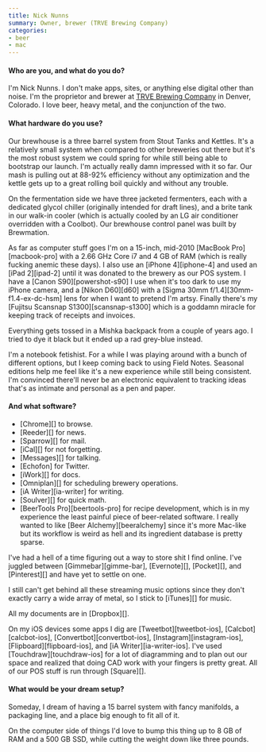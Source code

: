 ```yaml
---
title: Nick Nunns
summary: Owner, brewer (TRVE Brewing Company)
categories:
- beer
- mac
---
```


#### Who are you, and what do you do?

I'm Nick Nunns. I don't make apps, sites, or anything else digital other than noise. I'm the proprietor and brewer at [TRVE Brewing Company](http://trvebrewing.com/ "Nick's brewing company.") in Denver, Colorado. I love beer, heavy metal, and the conjunction of the two.

#### What hardware do you use?

Our brewhouse is a three barrel system from Stout Tanks and Kettles. It's a relatively small system when compared to other breweries out there but it's the most robust system we could spring for while still being able to bootstrap our launch. I'm actually really damn impressed with it so far. Our mash is pulling out at 88-92% efficiency without any optimization and the kettle gets up to a great rolling boil quickly and without any trouble.

On the fermentation side we have three jacketed fermenters, each with a dedicated glycol chiller (originally intended for draft lines), and a brite tank in our walk-in cooler (which is actually cooled by an LG air conditioner overridden with a Coolbot). Our brewhouse control panel was built by Brewmation.
 
As far as computer stuff goes I'm on a 15-inch, mid-2010 [MacBook Pro][macbook-pro] with a 2.66 GHz Core i7 and 4 GB of RAM (which is really fucking anemic these days). I also use an [iPhone 4][iphone-4] and used an [iPad 2][ipad-2] until it was donated to the brewery as our POS system. I have a [Canon S90][powershot-s90] I use when it's too dark to use my iPhone camera, and a [Nikon D60][d60] with a [Sigma 30mm f/1.4][30mm-f1.4-ex-dc-hsm] lens for when I want to pretend I'm artsy. Finally there's my [Fujitsu Scansnap S1300][scansnap-s1300] which is a goddamn miracle for keeping track of receipts and invoices.

Everything gets tossed in a Mishka backpack from a couple of years ago. I tried to dye it black but it ended up a rad grey-blue instead.

I'm a notebook fetishist. For a while I was playing around with a bunch of different options, but I keep coming back to using Field Notes. Seasonal editions help me feel like it's a new experience while still being consistent. I'm convinced there'll never be an electronic equivalent to tracking ideas that's as intimate and personal as a pen and paper. 

#### And what software?

- [Chrome][] to browse.
- [Reeder][] for news.
- [Sparrow][] for mail.
- [iCal][] for not forgetting.
- [Messages][] for talking.
- [Echofon] for Twitter.
- [iWork][] for docs.
- [Omniplan][] for scheduling brewery operations.
- [iA Writer][ia-writer] for writing.
- [Soulver][] for quick math.
- [BeerTools Pro][beertools-pro] for recipe development, which is in my experience the least painful piece of beer-related software. I really wanted to like [Beer Alchemy][beeralchemy] since it's more Mac-like but its workflow is weird as hell and its ingredient database is pretty sparse.

I've had a hell of a time figuring out a way to store shit I find online. I've juggled between [Gimmebar][gimme-bar], [Evernote][], [Pocket][], and [Pinterest][] and have yet to settle on one.

I still can't get behind all these streaming music options since they don't exactly carry a wide array of metal, so I stick to [iTunes][] for music.

All my documents are in [Dropbox][]. 

On my iOS devices some apps I dig are [Tweetbot][tweetbot-ios], [Calcbot][calcbot-ios], [Convertbot][convertbot-ios], [Instagram][instagram-ios], [Flipboard][flipboard-ios], and [iA Writer][ia-writer-ios]. I've used [Touchdraw][touchdraw-ios] for a lot of diagramming and to plan out our space and realized that doing CAD work with your fingers is pretty great. All of our POS stuff is run through [Square][].

#### What would be your dream setup?

Someday, I dream of having a 15 barrel system with fancy manifolds, a packaging line, and a place big enough to fit all of it.

On the computer side of things I'd love to bump this thing up to 8 GB of RAM and a 500 GB SSD, while cutting the weight down like three pounds.